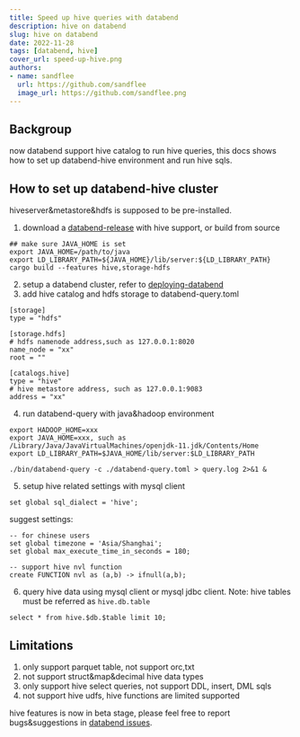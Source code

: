 ```yaml
---
title: Speed up hive queries with databend
description: hive on databend
slug: hive on databend
date: 2022-11-28
tags: [databend, hive]
cover_url: speed-up-hive.png
authors:
- name: sandflee
  url: https://github.com/sandflee
  image_url: https://github.com/sandflee.png
---
```


## Backgroup

now databend support hive catalog to run hive queries, this docs shows how to set up databend-hive environment and run hive sqls.

## How to set up databend-hive cluster
hiveserver&metastore&hdfs is supposed to be pre-installed.
1. download a [databend-release](https://github.com/datafuselabs/databend/releases) with hive support, or build from source
```
## make sure JAVA_HOME is set
export JAVA_HOME=/path/to/java
export LD_LIBRARY_PATH=${JAVA_HOME}/lib/server:${LD_LIBRARY_PATH}
cargo build --features hive,storage-hdfs
```
2. setup a databend cluster, refer to [deploying-databend](https://databend.rs/doc/deploy/deploying-databend)
3. add hive catalog and hdfs storage to databend-query.toml
```
[storage]
type = "hdfs"

[storage.hdfs]
# hdfs namenode address,such as 127.0.0.1:8020
name_node = "xx"
root = ""

[catalogs.hive]
type = "hive"
# hive metastore address, such as 127.0.0.1:9083
address = "xx"

```

4. run databend-query with java&hadoop environment
```
export HADOOP_HOME=xxx
export JAVA_HOME=xxx, such as /Library/Java/JavaVirtualMachines/openjdk-11.jdk/Contents/Home
export LD_LIBRARY_PATH=$JAVA_HOME/lib/server:$LD_LIBRARY_PATH

./bin/databend-query -c ./databend-query.toml > query.log 2>&1 &
```

5. setup hive related settings with mysql client
```
set global sql_dialect = 'hive';
```
suggest settings:
```
-- for chinese users
set global timezone = 'Asia/Shanghai';
set global max_execute_time_in_seconds = 180;

-- support hive nvl function
create FUNCTION nvl as (a,b) -> ifnull(a,b);
```

6. query hive data using mysql client or mysql jdbc client. Note: hive tables must be referred as `hive.db.table`
```
select * from hive.$db.$table limit 10;
```

## Limitations
1. only support parquet table, not support orc,txt
2. not support struct&map&decimal hive data types
3. only support hive select queries, not support DDL, insert, DML sqls
4. not support hive udfs, hive functions are limited supported


hive features is now in beta stage, please feel free to report bugs&suggestions in [databend issues](https://github.com/datafuselabs/databend/issues).
